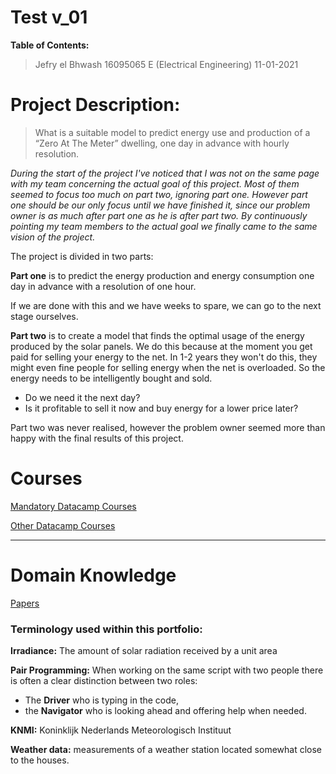 # Test v_01

**Table of Contents:**

> Jefry el Bhwash
16095065 E
(Electrical Engineering)
11-01-2021

# Project Description:

> What is a suitable model to predict energy use and production of a “Zero At The Meter” dwelling, one day in advance with hourly resolution.

*During the start of the project I've noticed that I was not on the same page with my team concerning the actual goal of this project. Most of them seemed to focus too much on part two, ignoring part one. However part one should be our only focus until we have finished it, since our problem owner is as much after part one as he is after part two. By continuously pointing my team members to the actual goal we finally came to the same vision of the project.*

The project is divided in two parts:

**Part one** is to predict the energy production and energy consumption one day in advance with a resolution of one hour.

If we are done with this and we have weeks to spare, we can go to the next stage ourselves.

**Part two** is to create a model that finds the optimal usage of the energy produced by the solar panels. We do this because at the moment you get paid for selling your energy to the net. In 1-2 years they won't do this, they might even fine people for selling energy when the net is overloaded. So the energy needs to be intelligently bought and sold.

- Do we need it the next day?
- Is it profitable to sell it now and buy energy for a lower price later?

Part two was never realised, however the problem owner seemed more than happy with the final results of this project.

# Courses

[Mandatory Datacamp Courses](Test%20v_01%20046897d9242241efaeb7a971eb1eb0e1/Mandatory%20Datacamp%20Courses%20bd178ef8989146139a787fce3c0fca5b.md)

[Other Datacamp Courses](Test%20v_01%20046897d9242241efaeb7a971eb1eb0e1/Other%20Datacamp%20Courses%20b5cedbb2f5aa4ee38e1eccbafef9f98b.md)

---

# Domain Knowledge

[Papers](Test%20v_01%20046897d9242241efaeb7a971eb1eb0e1/Papers%207441464009884688be51cf36937ecbc5.md)

### Terminology used within this portfolio:

**Irradiance:** 
The amount of solar radiation received by a unit area

**Pair Programming:** 
When working on the same script with two people there is often a clear distinction between two roles: 
- The **Driver** who is typing in the code, 
- the **Navigator** who is looking ahead and offering help when needed.

**KNMI:**
Koninklijk Nederlands Meteorologisch Instituut

**Weather data:**
 measurements of a weather station located somewhat close to the houses.